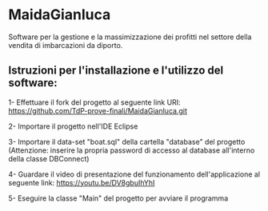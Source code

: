 # MaidaGianluca

Software per la gestione e la massimizzazione dei profitti nel settore della vendita di imbarcazioni da diporto.

## Istruzioni per l'installazione e l'utilizzo del software:

1- Effettuare il fork del progetto al seguente link URI: https://github.com/TdP-prove-finali/MaidaGianluca.git

2- Importare il progetto nell'IDE Eclipse

3- Importare il data-set "boat.sql" della cartella "database" del progetto (Attenzione: inserire la propria password di accesso al database all'interno della classe DBConnect)

4- Guardare il video di presentazione del funzionamento dell'applicazione al seguente link: https://youtu.be/DV8gbuIhYhI

5- Eseguire la classe "Main" del progetto per avviare il programma